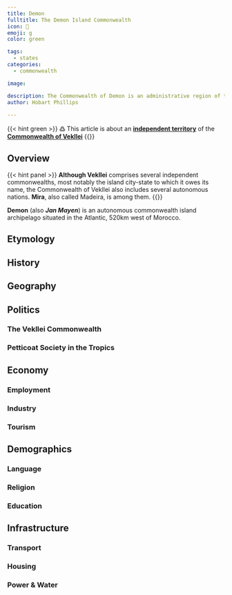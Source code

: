 ```yaml
---
title: Demon
fulltitle: The Demon Island Commonwealth
icon: 👹
emoji: g
color: green

tags: 
  - states
categories:
  - commonwealth

image: 

description: The Commonwealth of Demon is an administrative region of the Commonwealth of Vekllei, a utopian country created by Hobart Phillips.
author: Hobart Phillips
 
---
```

{{< hint green >}}
߷ This article is about an [**independent territory**](/factbook/vekllei/#administrative-divisions) of the [**Commonwealth of Vekllei**](/factbook/vekllei)
{{</hint>}}

## Overview

{{< hint panel >}}
**Although Vekllei** comprises several independent commonwealths, most notably the island city-state to which it owes its name, the Commonwealth of Vekllei also includes several autonomous nations. **Mira**, also called Madeira, is among them.
{{</hint>}}

**Demon** (also ***Jan Mayen***) is an autonomous commonwealth island archipelago situated in the Atlantic, 520km west of Morocco.


## Etymology

## History


## Geography

## Politics

### The Vekllei Commonwealth

### Petticoat Society in the Tropics

## Economy

### Employment

### Industry

### Tourism

## Demographics

### Language

### Religion

### Education

## Infrastructure

### Transport

### Housing

### Power & Water
